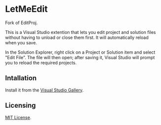 # LetMeEdit

Fork of EditProj.

This is a Visual Studio extention that lets you edit project and solution files without having to unload or close them first. It will automatically reload when you save.

In the Solution Explorer, right click on a Project or Solution item and select "Edit File". The file will then open; after saving it, Visual Studio will prompt you to reload the required projects.


## Intallation
Install it from the [Visual Studio Gallery](https://visualstudiogallery.msdn.microsoft.com/2d9dc963-371d-4e12-a160-0c70a855a8e3).

## Licensing
[MIT License](https://github.com/MisterJimson/editProjFiles/blob/master/LICENSE).
